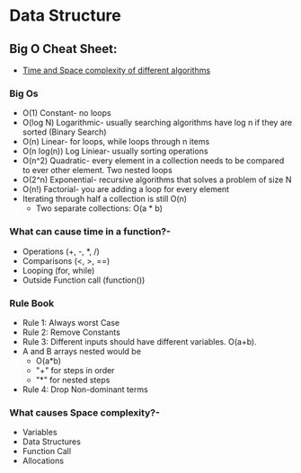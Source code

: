 # Data Structure
## Big O Cheat Sheet:
- [Time and Space complexity of different algorithms](https://www.bigocheatsheet.com/)
### Big Os
- O(1) Constant- no loops
- O(log N) Logarithmic- usually searching algorithms have log n if they are sorted (Binary Search)
- O(n) Linear- for loops, while loops through n items
- O(n log(n)) Log Liniear- usually sorting operations
- O(n^2) Quadratic- every element in a collection needs to be compared to ever other element. Two
 nested loops
- O(2^n) Exponential- recursive algorithms that solves a problem of size N
- O(n!) Factorial- you are adding a loop for every element
- Iterating through half a collection is still O(n)
  - Two separate collections: O(a * b)

###  What can cause time in a function?-
- Operations (+, -, *, /)
- Comparisons (<, >, ==)
- Looping (for, while)
- Outside Function call (function())

### Rule Book
- Rule 1: Always worst Case
- Rule 2: Remove Constants
- Rule 3: Different inputs should have different variables. O(a+b).
-  A and B arrays nested would be
    - O(a*b)    
    - "+" for steps in order
    - "*" for nested steps
- Rule 4: Drop Non-dominant terms

### What causes Space complexity?-
- Variables
- Data Structures
- Function Call
- Allocations